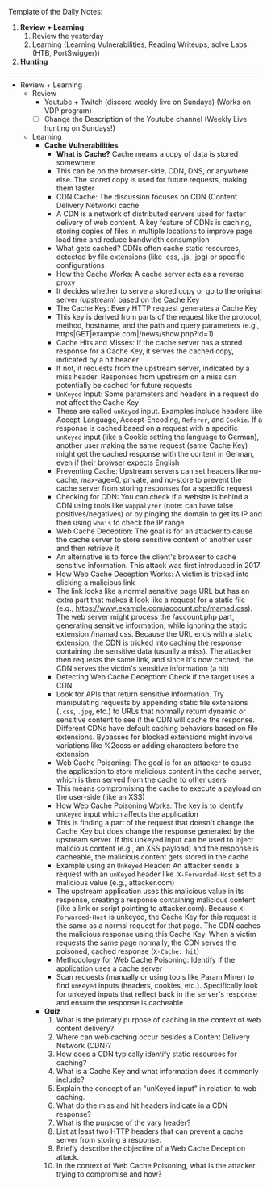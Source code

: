 Template of the Daily Notes:
1. **Review + Learning**
	1. Review the yesterday
	2. Learning (Learning Vulnerabilities, Reading Writeups, solve Labs (HTB, PortSwigger))
2. **Hunting**
---
-  Review + Learning
	- Review
		- Youtube + Twitch (discord weekly live on Sundays) (Works on VDP program)
		-  [ ] Change the Description of the Youtube channel (Weekly Live hunting on Sundays!)
	- Learning
		- **Cache Vulnerabilities**
			- **What is Cache?** Cache means a copy of data is stored somewhere
			- This can be on the browser-side, CDN, DNS, or anywhere else. The stored copy is used for future requests, making them faster
			- CDN Cache: The discussion focuses on CDN (Content Delivery Network) cache
			- A CDN is a network of distributed servers used for faster delivery of web content. A key feature of CDNs is caching, storing copies of files in multiple locations to improve page load time and reduce bandwidth consumption
			- What gets cached? CDNs often cache static resources, detected by file extensions (like .css, .js, .jpg) or specific configurations
			- How the Cache Works: A cache server acts as a reverse proxy
			- It decides whether to serve a stored copy or go to the original server (upstream) based on the Cache Key
			- The Cache Key: Every HTTP request generates a Cache Key
			- This key is derived from parts of the request like the protocol, method, hostname, and the path and query parameters (e.g., https|GET|example.com|/news/show.php?id=1)
			- Cache Hits and Misses: If the cache server has a stored response for a Cache Key, it serves the cached copy, indicated by a hit header
			- If not, it requests from the upstream server, indicated by a miss header. Responses from upstream on a miss can potentially be cached for future requests
			- `UnKeyed` Input: Some parameters and headers in a request do not affect the Cache Key
			- These are called `unKeyed` input. Examples include headers like Accept-Language, Accept-Encoding, `Referer`, and `Cookie`. If a response is cached based on a request with a specific `unKeyed` input (like a Cookie setting the language to German), another user making the same request (same Cache Key) might get the cached response with the content in German, even if their browser expects English
			- Preventing Cache: Upstream servers can set headers like no-cache, max-age=0, private, and no-store to prevent the cache server from storing responses for a specific request
			- Checking for CDN: You can check if a website is behind a CDN using tools like `wappalyzer` (note: can have false positives/negatives) or by pinging the domain to get its IP and then using `whois` to check the IP range
			- Web Cache Deception: The goal is for an attacker to cause the cache server to store sensitive content of another user and then retrieve it
			- An alternative is to force the client's browser to cache sensitive information. This attack was first introduced in 2017
			- How Web Cache Deception Works: A victim is tricked into clicking a malicious link
			- The link looks like a normal sensitive page URL but has an extra part that makes it look like a request for a static file (e.g., https://www.example.com/account.php/mamad.css). The web server might process the /account.php part, generating sensitive information, while ignoring the static extension /mamad.css. Because the URL ends with a static extension, the CDN is tricked into caching the response containing the sensitive data (usually a miss). The attacker then requests the same link, and since it's now cached, the CDN serves the victim's sensitive information (a hit)
			- Detecting Web Cache Deception: Check if the target uses a CDN
			- Look for APIs that return sensitive information. Try manipulating requests by appending static file extensions (`.css`, `.jpg`, etc.) to URLs that normally return dynamic or sensitive content to see if the CDN will cache the response. Different CDNs have default caching behaviors based on file extensions. Bypasses for blocked extensions might involve variations like %2ecss or adding characters before the extension
			- Web Cache Poisoning: The goal is for an attacker to cause the application to store malicious content in the cache server, which is then served from the cache to other users
			- This means compromising the cache to execute a payload on the user-side (like an XSS)
			- How Web Cache Poisoning Works: The key is to identify `unKeyed` input which affects the application
			- This is finding a part of the request that doesn't change the Cache Key but does change the response generated by the upstream server. If this unkeyed input can be used to inject malicious content (e.g., an XSS payload) and the response is cacheable, the malicious content gets stored in the cache
			- Example using an `UnKeyed` Header: An attacker sends a request with an `unKeyed` header like` X-Forwarded-Host` set to a malicious value (e.g., attacker.com)
			- The upstream application uses this malicious value in its response, creating a response containing malicious content (like a link or script pointing to attacker.com). Because `X-Forwarded-Host` is unkeyed, the Cache Key for this request is the same as a normal request for that page. The CDN caches the malicious response using this Cache Key. When a victim requests the same page normally, the CDN serves the poisoned, cached response (`X-Cache: hit`)
			- Methodology for Web Cache Poisoning: Identify if the application uses a cache server
			- Scan requests (manually or using tools like Param Miner) to find `unKeyed` inputs (headers, cookies, etc.). Specifically look for unkeyed inputs that reflect back in the server's response and ensure the response is cacheable
		- **Quiz**
			1. What is the primary purpose of caching in the context of web content delivery?
			2. Where can web caching occur besides a Content Delivery Network (CDN)?
			3. How does a CDN typically identify static resources for caching?
			4. What is a Cache Key and what information does it commonly include?
			5. Explain the concept of an "unKeyed input" in relation to web caching.
			6. What do the miss and hit headers indicate in a CDN response?
			7. What is the purpose of the vary header?
			8. List at least two HTTP headers that can prevent a cache server from storing a response.
			9. Briefly describe the objective of a Web Cache Deception attack.
			10. In the context of Web Cache Poisoning, what is the attacker trying to compromise and how?